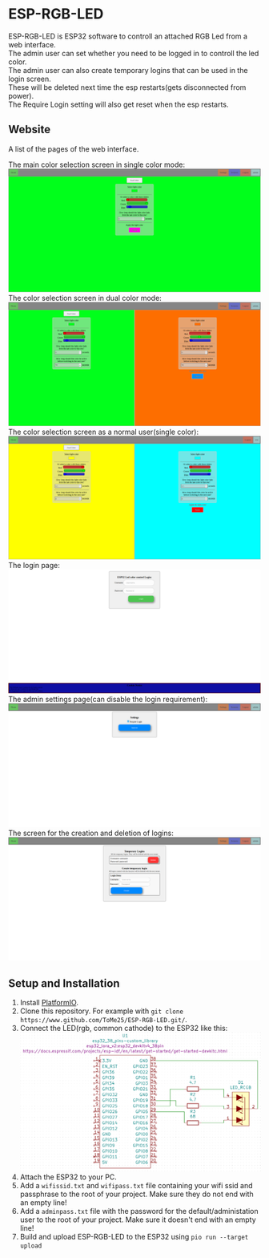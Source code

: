 # ESP-RGB-LED
ESP-RGB-LED is ESP32 software to controll an attached RGB Led from a web interface.<br/>
The admin user can set whether you need to be logged in to controll the led color.<br/>
The admin user can also create temporary logins that can be used in the login screen.<br/>
These will be deleted next time the esp restarts(gets disconnected from power).<br>
The Require Login setting will also get reset when the esp restarts.

## Website
A list of the pages of the web interface.

The main color selection screen in single color mode:<br/>
![Esp32_Led_color_control](https://raw.githubusercontent.com/ToMe25/ESP-RGB-LED/master/images/Esp32_Led_color_control.png)
The color selection screen in dual color mode:<br/>
![Esp32_Led_dual_color_control](https://raw.githubusercontent.com/ToMe25/ESP-RGB-LED/master/images/Esp32_Led_dual_color_control.png)
The color selection screen as a normal user(single color):<br/>
![Esp32_Led_temp_session_color_control](https://raw.githubusercontent.com/ToMe25/ESP-RGB-LED/master/images/Esp32_Led_temp_session_color_control.png)
The login page:<br>
![Login](https://raw.githubusercontent.com/ToMe25/ESP-RGB-LED/master/images/Login.png)
The admin settings page(can disable the login requirement):<br/>
![Settings](https://raw.githubusercontent.com/ToMe25/ESP-RGB-LED/master/images/Settings.png)
The screen for the creation and deletion of logins:<br/>
![Temporary_Sessions](https://raw.githubusercontent.com/ToMe25/ESP-RGB-LED/master/images/Temporary_Sessions.png)

## Setup and Installation
1. Install [PlatformIO](https://docs.platformio.org/en/latest/core/installation.html).
2. Clone this repository. For example with `git clone https://www.github.com/ToMe25/ESP-RGB-LED.git/`.
3. Connect the LED(rgb, common cathode) to the ESP32 like this:<br/>
![Circuit](https://raw.githubusercontent.com/ToMe25/ESP-RGB-LED/master/images/Circuit.png)
4. Attach the ESP32 to your PC.
5. Add a `wifissid.txt` and `wifipass.txt` file containing your wifi ssid and passphrase to the root of your project. Make sure they do not end with an empty line!
6. Add a `adminpass.txt` file with the password for the default/administation user to the root of your project. Make sure it doesn't end with an empty line!
7. Build and upload ESP-RGB-LED to the ESP32 using `pio run --target upload`
